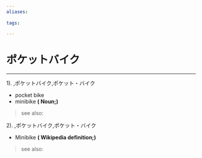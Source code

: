 ```yaml
---
aliases:
    
tags:
    
---
```


# ポケットバイク
---
1).
,ポケットバイク,ポケット・バイク

- pocket bike
- minibike
**( Noun;)**
> see also: 
            
2).
,ポケットバイク,ポケット・バイク

- Minibike
**( Wikipedia definition;)**
> see also: 
            